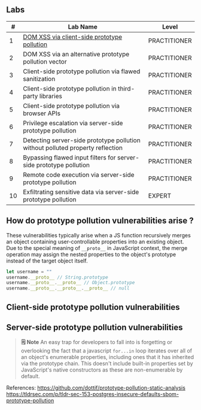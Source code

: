 ## Labs

| #   | Lab Name                                                                       | Level        |
| --- | ------------------------------------------------------------------------------ | ------------ |
| 1   | [DOM XSS via client-side prototype pollution](DOM%20XSS%20via%20client-side%20prototype%20pollution.md)                                    | PRACTITIONER |
| 2   | DOM XSS via an alternative prototype pollution vector                          | PRACTITIONER |
| 3   | Client-side prototype pollution via flawed sanitization                        | PRACTITIONER |
| 4   | Client-side prototype pollution in third-party libraries                       | PRACTITIONER |
| 5   | Client-side prototype pollution via browser APIs                               | PRACTITIONER |
| 6   | Privilege escalation via server-side prototype pollution                       | PRACTITIONER |
| 7   | Detecting server-side prototype pollution without polluted property reflection | PRACTITIONER |
| 8   | Bypassing flawed input filters for server-side prototype pollution             | PRACTITIONER |
| 9   | Remote code execution via server-side prototype pollution                      | PRACTITIONER |
| 10  | Exfiltrating sensitive data via server-side prototype pollution                | EXPERT       |


## How do prototype pollution vulnerabilities arise ?

These vulnerabilities typically arise when a JS function recursively merges an object containing user-controllable properties into an existing object. Due to the special meaning of `__proto__` in JavaScript context, the merge operation may assign the nested properties to the object's prototype instead of the target object itself. 
```javascript
let username = ""
username.__proto__ // String.prototype 
username.__proto__.__proto__ // Object.prototype 
username.__proto__.__proto__.__proto__ // null
```

## Client-side prototype pollution vulnerabilities

## Server-side prototype pollution vulnerabilities

> **🗒️ Note**
> An easy trap for developers to fall into is forgetting or overlooking the fact that a javascript `for...in` loop iterates over all of an object's enumerable properties, including ones that it has inherited via the prototype chain. This doesn't include built-in properties set by JavaScript's native constructors as these are non-enumerable by default.


References:
https://github.com/dottif/prototype-pollution-static-analysis
https://tldrsec.com/p/tldr-sec-153-postgres-insecure-defaults-sbom-prototype-pollution